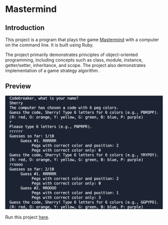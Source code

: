 # Mastermind

## Introduction

This project is a program that plays the game [Mastermind](https://en.wikipedia.org/wiki/Mastermind_(board_game)) with a computer on the command line. It is built using Ruby.

The project primarily demonstrates principles of object-oriented programming, including concepts such as class, module, instance, getter/setter, inheritance, and scope. The project also demonstrates implementation of a game strategy algorithm.

## Preview

[![Mastermind preview](/mastermind.png)](https://replit.com/@xsherryhe/mastermind)

Run this project [here](https://replit.com/@xsherryhe/mastermind).
